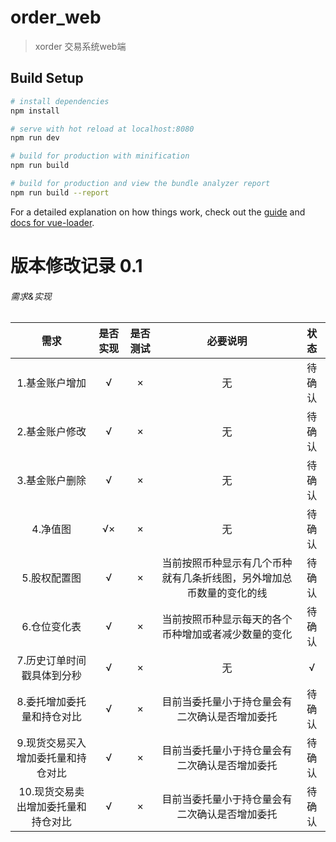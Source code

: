 # order_web

> xorder 交易系统web端

## Build Setup

``` bash
# install dependencies
npm install

# serve with hot reload at localhost:8080
npm run dev

# build for production with minification
npm run build

# build for production and view the bundle analyzer report
npm run build --report
```

For a detailed explanation on how things work, check out the [guide](http://vuejs-templates.github.io/webpack/) and [docs for vue-loader](http://vuejs.github.io/vue-loader).



# 版本修改记录  0.1


###### 需求&实现

需求 | 是否实现 | 是否测试 | 必要说明 | 状态
:-: | :-: | :-: | :-: | :-:
1.基金账户增加 | √ | × | 无 | 待确认
2.基金账户修改 | √ | × | 无 | 待确认
3.基金账户删除 | √ | × | 无 | 待确认
4.净值图 | √×| × | 无 | 待确认
5.股权配置图 | √ | × | 当前按照币种显示有几个币种就有几条折线图，另外增加总币数量的变化的线 | 待确认
6.仓位变化表 | √ | × | 当前按照币种显示每天的各个币种增加或者减少数量的变化 | 待确认
7.历史订单时间戳具体到分秒 | √ | × | 无 | √
8.委托增加委托量和持仓对比 | √ | × | 目前当委托量小于持仓量会有二次确认是否增加委托 | 待确认
9.现货交易买入增加委托量和持仓对比 | √ | × | 目前当委托量小于持仓量会有二次确认是否增加委托 | 待确认
10.现货交易卖出增加委托量和持仓对比 | √ | × | 目前当委托量小于持仓量会有二次确认是否增加委托 | 待确认

